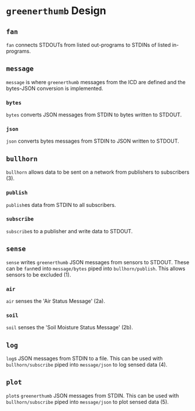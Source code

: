 # `greenerthumb` Design

## `fan`

`fan` connects STDOUTs from listed out-programs to STDINs of listed in-programs.

## `message`

`message` is where `greenerthumb` messages from the ICD are defined and the
bytes-JSON conversion is implemented.

### `bytes`

`bytes` converts JSON messages from STDIN to bytes written to STDOUT.

### `json`

`json` converts bytes messages from STDIN to JSON written to STDOUT.

## `bullhorn`

`bullhorn` allows data to be sent on a network from publishers to subscribers
(3).

### `publish`

`publish`es data from STDIN to all subscribers.

### `subscribe`

`subscribe`s to a publisher and write data to STDOUT.

## `sense`

`sense` writes `greenerthumb` JSON messages from sensors to STDOUT. These can be
`fan`ned into `message/bytes` piped into `bullhorn/publish`. This allows sensors
to be excluded (1).

### `air`

`air` senses the 'Air Status Message' (2a).

### `soil`

`soil` senses the 'Soil Moisture Status Message' (2b).

## `log`

`log`s JSON messages from STDIN to a file. This can be used with
`bullhorn/subscribe` piped into `message/json` to log sensed data (4).

## `plot`

`plot`s `greenerthumb` JSON messages from STDIN. This can be used with
`bullhorn/subscribe` piped into `message/json` to plot sensed data (5).
